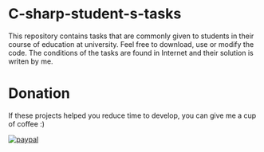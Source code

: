 # C-sharp-student-s-tasks
This repository contains tasks that are commonly given to students in their course of education at university. Feel free to download, use or modify the code. The conditions of the tasks are found in Internet and their solution is writen by me.

# Donation
If these projects helped you reduce time to develop, you can give me a cup of coffee :)

[![paypal](https://www.paypalobjects.com/en_US/i/btn/btn_donateCC_LG.gif)](https://www.paypal.com/donate?hosted_button_id=PUFW25QQ4L38L)
